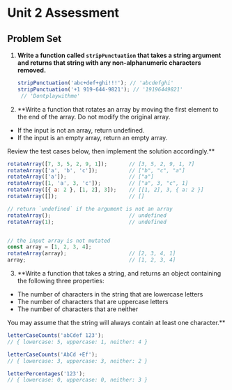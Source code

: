 # Unit 2 Assessment
## Problem Set

1. **Write a function called `stripPunctuation` that takes a string argument and returns that string with any non-alphanumeric characters removed.**

   ```javascript
   stripPunctuation('abc+def+ghi!!!'); // 'abcdefghi'
   stripPunctuation('+1 919-644-9821'); // '19196449821'
    // 'Dontplaywithme'
   ```


2. **Write a function that rotates an array by moving the first element to the end of the array. Do not modify the original array.

  * If the input is not an array, return undefined.
  * If the input is an empty array, return an empty array.
  
  Review the test cases below, then implement the solution accordingly.**
  ```javascript
  rotateArray([7, 3, 5, 2, 9, 1]);       // [3, 5, 2, 9, 1, 7]
  rotateArray(['a', 'b', 'c']);          // ["b", "c", "a"]
  rotateArray(['a']);                    // ["a"]
  rotateArray([1, 'a', 3, 'c']);         // ["a", 3, "c", 1]
  rotateArray([{ a: 2 }, [1, 2], 3]);    // [[1, 2], 3, { a: 2 }]
  rotateArray([]);                       // []

  // return `undefined` if the argument is not an array
  rotateArray();                         // undefined
  rotateArray(1);                        // undefined


  // the input array is not mutated
  const array = [1, 2, 3, 4];
  rotateArray(array);                    // [2, 3, 4, 1]
  array;                                 // [1, 2, 3, 4]
  ```


3. **Write a function that takes a string, and returns an object containing the following three properties:

  * The number of characters in the string that are lowercase letters
  * The number of characters that are uppercase letters
  * The number of characters that are neither

  You may assume that the string will always contain at least one character.**

  ```javascript
  letterCaseCounts('abCdef 123');
  // { lowercase: 5, uppercase: 1, neither: 4 }

  letterCaseCounts('AbCd +Ef');
  // { lowercase: 3, uppercase: 3, neither: 2 }

  letterPercentages('123');
  // { lowercase: 0, uppercase: 0, neither: 3 }
  ```
